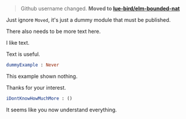 > Github username changed.
> **Moved to [lue-bird/elm-bounded-nat](https://package.elm-lang.org/packages/lue-bird/elm-bounded-nat/latest/)**

Just ignore `Moved`, it's just a dummy module that must be published.

There also needs to be more text here.

I like text.

Text is useful.

```elm
dummyExample : Never
```

This example shown nothing.

Thanks for your interest.

```elm
iDontKnowHowMuchMore : ()
```

It seems like you now understand everything.